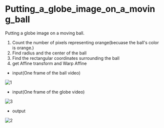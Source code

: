 # Putting_a_globe_image_on_a_moving_ball
Putting a globe image on a moving ball.

1. Count the number of pixels representing orange(becuase the ball's color is orange.)
2. Find radius and the center of the ball
3. Find the rectangular coordinates surrounding the ball
4. get Affine transform and Warp Affine

- input(One frame of the ball video)

![1](https://user-images.githubusercontent.com/78711364/118362715-9eac1b80-b5cb-11eb-866b-d06ddc80ff97.jpg)

- input(One frame of the globe video)

![3](https://user-images.githubusercontent.com/78711364/118362748-c1d6cb00-b5cb-11eb-857e-71937a5a5445.jpg)

- output

![2](https://user-images.githubusercontent.com/78711364/118362742-b71c3600-b5cb-11eb-88fb-12dcb12e5bda.jpg)
